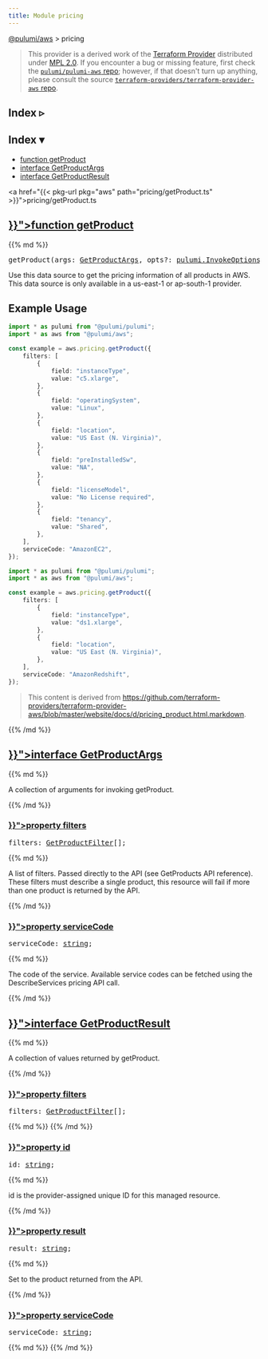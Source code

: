 ```yaml
---
title: Module pricing
---
```


<!-- WARNING: this page was generated by a tool. Do not edit it by hand. -->
<!-- To change it, please see https://github.com/pulumi/docs/tree/master/tools/tscdocgen. -->

<a href="../">@pulumi/aws</a> &gt; pricing

> This provider is a derived work of the [Terraform Provider](https://github.com/terraform-providers/terraform-provider-aws)
> distributed under [MPL 2.0](https://www.mozilla.org/en-US/MPL/2.0/). If you encounter a bug or missing feature,
> first check the [`pulumi/pulumi-aws` repo](https://github.com/pulumi/pulumi-aws/issues); however, if that doesn't turn up anything,
> please consult the source [`terraform-providers/terraform-provider-aws` repo](https://github.com/terraform-providers/terraform-provider-aws/issues).



<div class="toggleVisible">
<div class="collapsed">
<h2 class="pdoc-module-header toggleButton" title="Click to show Index">Index ▹</h2>
</div>
<div class="expanded">
<h2 class="pdoc-module-header toggleButton" title="Click to hide Index">Index ▾</h2>
<div class="pdoc-module-contents">
<ul>
<li><a href="#getProduct">function getProduct</a></li>
<li><a href="#GetProductArgs">interface GetProductArgs</a></li>
<li><a href="#GetProductResult">interface GetProductResult</a></li>
</ul>

<a href="{{< pkg-url pkg="aws" path="pricing/getProduct.ts" >}}">pricing/getProduct.ts</a> 
</div>
</div>
</div>


<h2 class="pdoc-module-header" id="getProduct">
<a class="pdoc-member-name" href="{{< pkg-url pkg="aws" path="pricing/getProduct.ts#L71" >}}">function <b>getProduct</b></a>
</h2>
<div class="pdoc-module-contents">
{{% md %}}

<pre class="highlight"><span class='kd'></span>getProduct(args: <a href='#GetProductArgs'>GetProductArgs</a>, opts?: <a href='/docs/reference/pkg/nodejs/pulumi/pulumi/#InvokeOptions'>pulumi.InvokeOptions</a>): <a href='https://developer.mozilla.org/en-US/docs/Web/JavaScript/Reference/Global_Objects/Promise'>Promise</a>&lt;<a href='#GetProductResult'>GetProductResult</a>&gt; &amp; <a href='#GetProductResult'>GetProductResult</a></pre>


Use this data source to get the pricing information of all products in AWS.
This data source is only available in a us-east-1 or ap-south-1 provider.

## Example Usage

```typescript
import * as pulumi from "@pulumi/pulumi";
import * as aws from "@pulumi/aws";

const example = aws.pricing.getProduct({
    filters: [
        {
            field: "instanceType",
            value: "c5.xlarge",
        },
        {
            field: "operatingSystem",
            value: "Linux",
        },
        {
            field: "location",
            value: "US East (N. Virginia)",
        },
        {
            field: "preInstalledSw",
            value: "NA",
        },
        {
            field: "licenseModel",
            value: "No License required",
        },
        {
            field: "tenancy",
            value: "Shared",
        },
    ],
    serviceCode: "AmazonEC2",
});
```

```typescript
import * as pulumi from "@pulumi/pulumi";
import * as aws from "@pulumi/aws";

const example = aws.pricing.getProduct({
    filters: [
        {
            field: "instanceType",
            value: "ds1.xlarge",
        },
        {
            field: "location",
            value: "US East (N. Virginia)",
        },
    ],
    serviceCode: "AmazonRedshift",
});
```

> This content is derived from https://github.com/terraform-providers/terraform-provider-aws/blob/master/website/docs/d/pricing_product.html.markdown.

{{% /md %}}
</div>
<h2 class="pdoc-module-header" id="GetProductArgs">
<a class="pdoc-member-name" href="{{< pkg-url pkg="aws" path="pricing/getProduct.ts#L90" >}}">interface <b>GetProductArgs</b></a>
</h2>
<div class="pdoc-module-contents">
{{% md %}}

A collection of arguments for invoking getProduct.

{{% /md %}}
<h3 class="pdoc-member-header" id="GetProductArgs-filters">
<a class="pdoc-child-name" href="{{< pkg-url pkg="aws" path="pricing/getProduct.ts#L94" >}}">property <b>filters</b></a>
</h3>
<div class="pdoc-member-contents">
<pre class="highlight"><span class='kd'></span>filters: <a href='#GetProductFilter'>GetProductFilter</a>[];</pre>
{{% md %}}

A list of filters. Passed directly to the API (see GetProducts API reference). These filters must describe a single product, this resource will fail if more than one product is returned by the API.

{{% /md %}}
</div>
<h3 class="pdoc-member-header" id="GetProductArgs-serviceCode">
<a class="pdoc-child-name" href="{{< pkg-url pkg="aws" path="pricing/getProduct.ts#L98" >}}">property <b>serviceCode</b></a>
</h3>
<div class="pdoc-member-contents">
<pre class="highlight"><span class='kd'></span>serviceCode: <span class='kd'><a href='https://developer.mozilla.org/en-US/docs/Web/JavaScript/Reference/Global_Objects/String'>string</a></span>;</pre>
{{% md %}}

The code of the service. Available service codes can be fetched using the DescribeServices pricing API call.

{{% /md %}}
</div>
</div>
<h2 class="pdoc-module-header" id="GetProductResult">
<a class="pdoc-member-name" href="{{< pkg-url pkg="aws" path="pricing/getProduct.ts#L104" >}}">interface <b>GetProductResult</b></a>
</h2>
<div class="pdoc-module-contents">
{{% md %}}

A collection of values returned by getProduct.

{{% /md %}}
<h3 class="pdoc-member-header" id="GetProductResult-filters">
<a class="pdoc-child-name" href="{{< pkg-url pkg="aws" path="pricing/getProduct.ts#L105" >}}">property <b>filters</b></a>
</h3>
<div class="pdoc-member-contents">
<pre class="highlight"><span class='kd'></span>filters: <a href='#GetProductFilter'>GetProductFilter</a>[];</pre>
{{% md %}}
{{% /md %}}
</div>
<h3 class="pdoc-member-header" id="GetProductResult-id">
<a class="pdoc-child-name" href="{{< pkg-url pkg="aws" path="pricing/getProduct.ts#L114" >}}">property <b>id</b></a>
</h3>
<div class="pdoc-member-contents">
<pre class="highlight"><span class='kd'></span>id: <span class='kd'><a href='https://developer.mozilla.org/en-US/docs/Web/JavaScript/Reference/Global_Objects/String'>string</a></span>;</pre>
{{% md %}}

id is the provider-assigned unique ID for this managed resource.

{{% /md %}}
</div>
<h3 class="pdoc-member-header" id="GetProductResult-result">
<a class="pdoc-child-name" href="{{< pkg-url pkg="aws" path="pricing/getProduct.ts#L109" >}}">property <b>result</b></a>
</h3>
<div class="pdoc-member-contents">
<pre class="highlight"><span class='kd'></span>result: <span class='kd'><a href='https://developer.mozilla.org/en-US/docs/Web/JavaScript/Reference/Global_Objects/String'>string</a></span>;</pre>
{{% md %}}

Set to the product returned from the API.

{{% /md %}}
</div>
<h3 class="pdoc-member-header" id="GetProductResult-serviceCode">
<a class="pdoc-child-name" href="{{< pkg-url pkg="aws" path="pricing/getProduct.ts#L110" >}}">property <b>serviceCode</b></a>
</h3>
<div class="pdoc-member-contents">
<pre class="highlight"><span class='kd'></span>serviceCode: <span class='kd'><a href='https://developer.mozilla.org/en-US/docs/Web/JavaScript/Reference/Global_Objects/String'>string</a></span>;</pre>
{{% md %}}
{{% /md %}}
</div>
</div>
